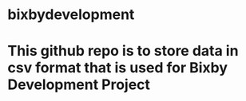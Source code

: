 # bixbydevelopment

# This github repo is to store data in csv format that is used for Bixby Development Project
